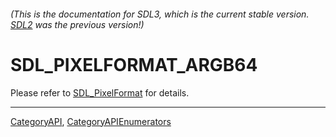 ###### (This is the documentation for SDL3, which is the current stable version. [SDL2](https://wiki.libsdl.org/SDL2/) was the previous version!)
# SDL_PIXELFORMAT_ARGB64

Please refer to [SDL_PixelFormat](SDL_PixelFormat) for details.

----
[CategoryAPI](CategoryAPI), [CategoryAPIEnumerators](CategoryAPIEnumerators)

